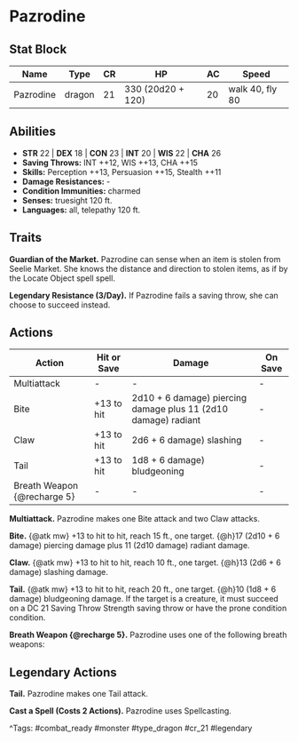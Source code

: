# Pazrodine

## Stat Block

| Name | Type | CR | HP | AC | Speed |
|------|------|----|----|----|-------|
| Pazrodine | dragon | 21 | 330 (20d20 + 120) | 20 | walk 40, fly 80 |

## Abilities

- **STR** 22 | **DEX** 18 | **CON** 23 | **INT** 20 | **WIS** 22 | **CHA** 26
- **Saving Throws:** INT ++12, WIS ++13, CHA ++15  
- **Skills:** Perception ++13, Persuasion ++15, Stealth ++11  
- **Damage Resistances:** -  
- **Condition Immunities:** charmed  
- **Senses:** truesight 120 ft.  
- **Languages:** all, telepathy 120 ft.

## Traits

**Guardian of the Market.** Pazrodine can sense when an item is stolen from Seelie Market. She knows the distance and direction to stolen items, as if by the Locate Object spell spell.

**Legendary Resistance (3/Day).** If Pazrodine fails a saving throw, she can choose to succeed instead.


## Actions

| Action | Hit or Save | Damage | On Save |
|--------|--------------|--------|----------|
| Multiattack | - | - | - |
| Bite | +13 to hit | 2d10 + 6 damage) piercing damage plus 11 (2d10 damage) radiant | - |
| Claw | +13 to hit | 2d6 + 6 damage) slashing | - |
| Tail | +13 to hit | 1d8 + 6 damage) bludgeoning | - |
| Breath Weapon {@recharge 5} | - | - | - |

**Multiattack.** Pazrodine makes one Bite attack and two Claw attacks.

**Bite.** {@atk mw} +13 to hit to hit, reach 15 ft., one target. {@h}17 (2d10 + 6 damage) piercing damage plus 11 (2d10 damage) radiant damage.

**Claw.** {@atk mw} +13 to hit to hit, reach 10 ft., one target. {@h}13 (2d6 + 6 damage) slashing damage.

**Tail.** {@atk mw} +13 to hit to hit, reach 20 ft., one target. {@h}10 (1d8 + 6 damage) bludgeoning damage. If the target is a creature, it must succeed on a DC 21 Saving Throw Strength saving throw or have the prone condition condition.

**Breath Weapon {@recharge 5}.** Pazrodine uses one of the following breath weapons:

## Legendary Actions

**Tail.** Pazrodine makes one Tail attack.

**Cast a Spell (Costs 2 Actions).** Pazrodine uses Spellcasting.



^Tags: #combat_ready #monster #type_dragon #cr_21 #legendary
